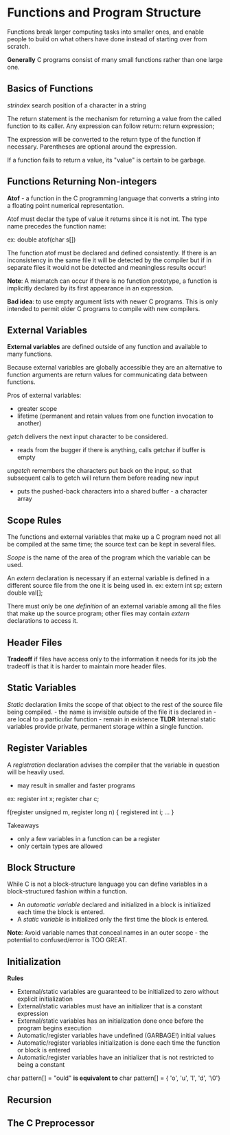 # Functions and Program Structure
Functions break larger computing tasks into smaller ones, and enable people to build on what others have done instead of starting over from scratch. 

**Generally** C programs consist of many small functions rather than one large one.

## Basics of Functions
*strindex* search position of a character in a string

The return statement is the mechanism for returning a value from the called function to its caller. Any expression can follow return:
    return expression;

The expression will be converted to the return type of the function if necessary. Parentheses are optional around the expression. 

If a function fails to return a value, its "value" is certain to be garbage. 

## Functions Returning Non-integers

**Atof** - a function in the C programming language that converts a string into a floating point numerical representation. 

Atof must declar the type of value it returns since it is not int. The type name precedes the function name:

ex: double atof(char s[])

The function atof must be declared and defined consistently. If there is an inconsistency in the same file it will be detected by the compiler but if in separate files it would not be detected and meaningless results occur!

**Note**: A mismatch can occur if there is no function prototype, a function is implicitly declared by its first appearance in an expression.

**Bad idea**: to use empty argument lists with newer C programs. This is only intended to permit older C programs to compile with new compilers. 

## External Variables
**External variables** are defined outside of any function and available to many functions. 

Because external variables are globally accessible they are an alternative to function arguments are return values for communicating data between functions. 

Pros of external variables:
- greater scope
- lifetime (permanent and retain values from one function invocation to another)

*getch* delivers the next input character to be considered.
-  reads from the bugger if there is anything, calls getchar if buffer is empty

*ungetch* remembers the characters put back on the input, so that subsequent calls to getch will return them before reading new input 
- puts the pushed-back characters into a shared buffer - a character array

## Scope Rules
The functions and external variables that make up a C program need not all be compiled at the same time; the source text can be kept in several files. 

*Scope* is the name of the area of the program which the variable can be used. 

An *extern* declaration is necessary if an external variable is defined in a different source file from the one it is being used in. 
ex:
extern int sp;
extern double val[];

There must only be one *definition* of an external variable among all the files that make up the source program; other files may contain *extern* declarations to access it. 

## Header Files

**Tradeoff** if files have access only to the information it needs for its job the tradeoff is that it is harder to maintain more header files. 

## Static Variables

*Static* declaration limits the scope of that object to the rest of the source file being compiled.
    - the name is invisible outside of the file it is declared in
    - are local to a particular function 
    - remain in existence 
**TLDR** Internal static variables provide private, permanent storage within a single function. 

## Register Variables

A *registration* declaration advises the compiler that the variable in question will be heavily used.
- may result in smaller and faster programs

ex:
register int x;
register char c;

f(register unsigned m, register long n)
{
    registered int i;
    ...
}

Takeaways
- only a few variables in a function can be a register
- only certain types are allowed

## Block Structure
While C is not a block-structure language you can define variables in a block-structured fashion within a function. 

- An *automatic variable* declared and initialized in a block is initialized each time the block is entered. 
- A *static variable* is initialized only the first time the block is entered. 

**Note**: Avoid variable names that conceal names in an outer scope - the potential to confused/error is TOO GREAT.

## Initialization
**Rules**
- External/static variables are guaranteed to be initialized to zero without explicit initialization 
- External/static variables must have an initializer that is a constant expression
- External/static variables has an initialization done once before the program begins execution
- Automatic/register variables have undefined (GARBAGE!) initial values
- Automatic/register variables initialization is done each time the function or block is entered
- Automatic/register variables have an initializer that is not restricted to being a constant 

char pattern[] = "ould" **is equivalent to** char pattern[] = { 'o', 'u', 'l', 'd', '\0'}

## Recursion

## The C Preprocessor